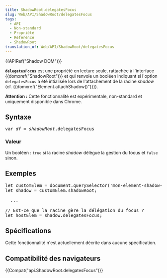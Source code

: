 ```yaml
---
title: ShadowRoot.delegatesFocus
slug: Web/API/ShadowRoot/delegatesFocus
tags:
  - API
  - Non-standard
  - Propriété
  - Reference
  - ShadowRoot
translation_of: Web/API/ShadowRoot/delegatesFocus
---
```

<div>{{APIRef("Shadow DOM")}}</div>

<p><strong><code>delegatesFocus</code></strong> est une propriété en lecture seule, rattachée à l'interface {{domxref("ShadowRoot")}} et qui renvoie un booléen indiquant si l'option <code>delegatesFocus</code> a été intialisée lors de l'attachement de la racine <em>shadow</em> (cf. {{domxref("Element.attachShadow()")}}).</p>

<div class="warning">
<p><strong>Attention :</strong> Cette fonctionnalité est expérimentale, non-standard et uniquement disponible dans Chrome.</p>
</div>

<h2 id="Syntaxe">Syntaxe</h2>

<pre class="syntaxbox">var <var>df</var> = <var>shadowRoot</var>.delegatesFocus</pre>

<h3 id="Valeur">Valeur</h3>

<p>Un booléen : <code>true</code> si la racine <em>shadow</em> délègue la gestion du focus et <code>false</code> sinon.</p>

<h2 id="Exemples">Exemples</h2>

<pre class="brush: js">let customElem = document.querySelector('mon-element-shadow-dom');
let shadow = customElem.shadowRoot;

  ...

// Est-ce que la racine gère la délégation du focus ?
let hostElem = shadow.delegatesFocus;</pre>

<h2 id="Spécifications">Spécifications</h2>

<p>Cette fonctionnalité n'est actuellement décrite dans aucune spécification.</p>

<h2 id="Compatibilité_des_navigateurs">Compatibilité des navigateurs</h2>

<p>{{Compat("api.ShadowRoot.delegatesFocus")}}</p>
